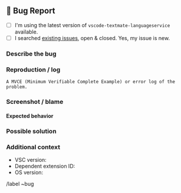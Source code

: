 ## 🐛 Bug Report

- [ ] I'm using the latest version of `vscode-textmate-languageservice` available.
- [ ] I searched [existing issues][vsctmls-issues], open & closed. Yes, my issue is new.

### Describe the bug

<!-- A clear and concise description of what the bug is. -->

### Reproduction / log

```
A MVCE (Minimum Verifiable Complete Example) or error log of the problem.
```

<!-- Can send a REPL or a link to your sample code also. If not remove this line. -->

### Screenshot / blame

<!-- Add screenshot or blame to help explaining. No screenshot, no blame and no error log === closed issue. -->

#### Expected behavior

<!-- A clear & concise description of what you expected to happen. If not applicable remove this section. -->

### Possible solution

<!-- Only if you have suggestions on a fix for the bug.. If not, please remove the section. -->

### Additional context

<!-- Add any other context about the problem here (, , ...). -->
<!-- Use https://stackoverflow.com/a/49398449 to grab the extension list. -->
- VSC version:
- Dependent extension ID: <!-- In extension pane 🧱, please search, "Copy Extension ID" then right-click . -->
- OS version:

<!-- Checklist -->
[vsctmls-issues]: https://gitlab.com/SNDST00M/vscode-textmate-languageservice/-/issues/?sort=created_date&state=opened

/label ~bug
